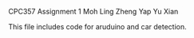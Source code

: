 CPC357 Assignment 1 
Moh Ling Zheng
Yap Yu Xian

This file includes code for aruduino and car detection.
